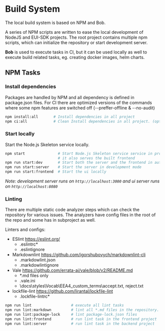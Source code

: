 # Build System

The local build system is based on NPM and Bob.

A series of NPM scripts are written to ease the local development of NodeJS and EUI-SDK projects.
The root project contains multiple npm scripts, which can initialize the repository or
start development server.

**Bob** is used to execute tasks in CI, but it can be used locally as well to execute
build related tasks, eg. creating docker images, helm charts.

## NPM Tasks

### Install dependencies

Packages are handled by NPM and all dependency is defined in package.json files.
For CI there are optimized versions of the commands where some npm features are switched off
(--preffer-offline & --no-audit)

```bash
npm install:all       # Install dependencies in all project
npm ci:all            # Clean Install dependencies in all project. (optimized for quick run in CI)
```

### Start locally

Start the Node.js Skeleton service locally.

```bash
npm start               # Start Node.js Skeleton service service in production mode
                        # it also serves the built frontend
npm run start:dev       # Start both the server and the frontend in autorefresh mode
npm run start:server    # Start the server in development mode
npm run start:frontend  # Start the ui locally
```

_Note: development server runs on `http://localhost:3000` and ui server runs on `http://localhost:8080`_

### Linting

There are multiple static code analyzer steps which can check the repository for various issues.
The analyzers have config files in the root of the repo and some has in subproject as well.

Linters and configs:

- ESlint <https://eslint.org/>
  - .eslintrc\*
  - .eslintignore
- Markdownlint <https://github.com/igorshubovych/markdownlint-cli>
  - .markdowlint.json
  - .markdowlintignore
- Vale <https://github.com/errata-ai/vale/blob/v2/README.md>
  - \*.md files only
  - .vale.ini
  - \docs\styles\Vocab\EEA4_custom_terms\accept.txt, reject.txt
- lockfile-lint <https://github.com/lirantal/lockfile-lint>
  - .lockfile-lintrc\*

```bash
npm run lint                  # execute all lint tasks
npm run lint:markdown         # lint all *.md files in the repository.
npm run lint:package-lock     # lint package-lock.json files
npm run lint:frontend         # run lint task in the frontend project
npm run lint:server           # run lint task in the backend project
```
